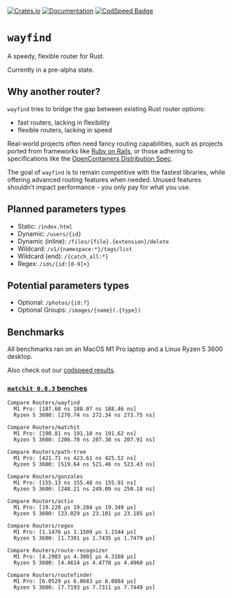 [![Crates.io](https://img.shields.io/crates/v/wayfind)](https://crates.io/crates/wayfind)
[![Documentation](https://docs.rs/wayfind/badge.svg)](https://docs.rs/wayfind)
[![CodSpeed Badge](https://img.shields.io/endpoint?url=https://codspeed.io/badge.json)](https://codspeed.io/DuskSystems/wayfind)

# `wayfind`

A speedy, flexible router for Rust.

Currently in a pre-alpha state.

## Why another router?

`wayfind` tries to bridge the gap between existing Rust router options:

- fast routers, lacking in flexibility
- flexible routers, lacking in speed

Real-world projects often need fancy routing capabilities, such as projects ported from frameworks like [Ruby on Rails](https://guides.rubyonrails.org/routing.html), or those adhering to specifications like the [OpenContainers Distribution Spec](https://github.com/opencontainers/distribution-spec/blob/main/spec.md).

The goal of `wayfind` is to remain competitive with the fastest libraries, while offering advanced routing features when needed. Unused features shouldn't impact performance - you only pay for what you use.

## Planned parameters types

- Static: `/index.html`
- Dynamic: `/users/{id}`
- Dynamic (inline): `/files/{file}.{extension}/delete`
- Wildcard: `/v1/{namespace:*}/tags/list`
- Wildcard (end): `/{catch_all:*}`
- Regex: `/ids/{id:[0-9]+}`

## Potential parameters types

- Optional: `/photos/{id:?}`
- Optional Groups: `/images/{name}(.{type})`

## Benchmarks

All benchmarks ran on an MacOS M1 Pro laptop and a Linux Ryzen 5 3600 desktop.

Also check out our [codspeed results](https://codspeed.io/DuskSystems/wayfind).

### [`matchit 0.8.3` benches](https://github.com/ibraheemdev/matchit/blob/v0.8.3/benches/bench.rs)

```
Compare Routers/wayfind
  M1 Pro: [187.68 ns 188.07 ns 188.46 ns]
  Ryzen 5 3600: [270.74 ns 272.34 ns 273.75 ns]

Compare Routers/matchit
  M1 Pro: [190.81 ns 191.18 ns 191.62 ns]
  Ryzen 5 3600: [206.70 ns 207.30 ns 207.91 ns]

Compare Routers/path-tree
  M1 Pro: [421.71 ns 423.61 ns 425.52 ns]
  Ryzen 5 3600: [519.64 ns 521.46 ns 523.43 ns]

Compare Routers/gonzales
  M1 Pro: [155.13 ns 155.48 ns 155.91 ns]
  Ryzen 5 3600: [248.21 ns 249.09 ns 250.18 ns]

Compare Routers/actix
  M1 Pro: [19.228 µs 19.284 µs 19.349 µs]
  Ryzen 5 3600: [23.029 µs 23.101 µs 23.185 µs]

Compare Routers/regex
  M1 Pro: [1.1476 µs 1.1509 µs 1.1544 µs]
  Ryzen 5 3600: [1.7391 µs 1.7435 µs 1.7479 µs]

Compare Routers/route-recognizer
  M1 Pro: [4.2903 µs 4.3001 µs 4.3108 µs]
  Ryzen 5 3600: [4.4614 µs 4.4778 µs 4.4960 µs]

Compare Routers/routefinder
  M1 Pro: [6.0529 µs 6.0683 µs 6.0884 µs]
  Ryzen 5 3600: [7.7193 µs 7.7311 µs 7.7449 µs]
```
